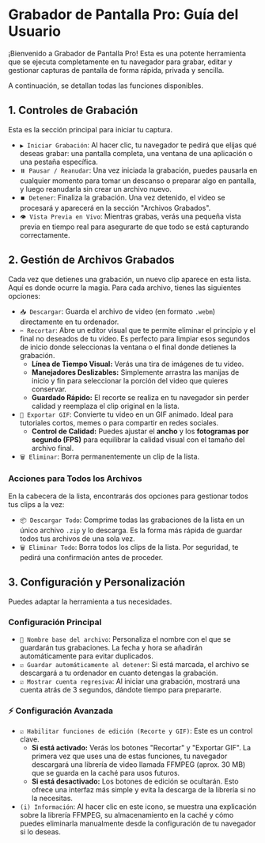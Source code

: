 # Grabador de Pantalla Pro: Guía del Usuario

¡Bienvenido a Grabador de Pantalla Pro! Esta es una potente herramienta que se ejecuta completamente en tu navegador para grabar, editar y gestionar capturas de pantalla de forma rápida, privada y sencilla.

A continuación, se detallan todas las funciones disponibles.

## 1. Controles de Grabación

Esta es la sección principal para iniciar tu captura.

*   `▶️ Iniciar Grabación`: Al hacer clic, tu navegador te pedirá que elijas qué deseas grabar: una pantalla completa, una ventana de una aplicación o una pestaña específica.
*   `⏸️ Pausar / Reanudar`: Una vez iniciada la grabación, puedes pausarla en cualquier momento para tomar un descanso o preparar algo en pantalla, y luego reanudarla sin crear un archivo nuevo.
*   `⏹️ Detener`: Finaliza la grabación. Una vez detenido, el video se procesará y aparecerá en la sección "Archivos Grabados".
*   `👁️ Vista Previa en Vivo`: Mientras grabas, verás una pequeña vista previa en tiempo real para asegurarte de que todo se está capturando correctamente.

## 2. Gestión de Archivos Grabados

Cada vez que detienes una grabación, un nuevo clip aparece en esta lista. Aquí es donde ocurre la magia. Para cada archivo, tienes las siguientes opciones:

*   `📥 Descargar`: Guarda el archivo de video (en formato `.webm`) directamente en tu ordenador.
*   `✂️ Recortar`: Abre un editor visual que te permite eliminar el principio y el final no deseados de tu video. Es perfecto para limpiar esos segundos de inicio donde seleccionas la ventana o el final donde detienes la grabación.
    *   **Línea de Tiempo Visual:** Verás una tira de imágenes de tu video.
    *   **Manejadores Deslizables:** Simplemente arrastra las manijas de inicio y fin para seleccionar la porción del video que quieres conservar.
    *   **Guardado Rápido:** El recorte se realiza en tu navegador sin perder calidad y reemplaza el clip original en la lista.
*   `🎨 Exportar GIF`: Convierte tu video en un GIF animado. Ideal para tutoriales cortos, memes o para compartir en redes sociales.
    *   **Control de Calidad:** Puedes ajustar el **ancho** y los **fotogramas por segundo (FPS)** para equilibrar la calidad visual con el tamaño del archivo final.
*   `🗑️ Eliminar`: Borra permanentemente un clip de la lista.

### Acciones para Todos los Archivos

En la cabecera de la lista, encontrarás dos opciones para gestionar todos tus clips a la vez:

*   `📦 Descargar Todo`: Comprime todas las grabaciones de la lista en un único archivo `.zip` y lo descarga. Es la forma más rápida de guardar todos tus archivos de una sola vez.
*   `🗑️ Eliminar Todo`: Borra todos los clips de la lista. Por seguridad, te pedirá una confirmación antes de proceder.

## 3. Configuración y Personalización

Puedes adaptar la herramienta a tus necesidades.

### Configuración Principal

*   `📝 Nombre base del archivo`: Personaliza el nombre con el que se guardarán tus grabaciones. La fecha y hora se añadirán automáticamente para evitar duplicados.
*   `☑️ Guardar automáticamente al detener`: Si está marcada, el archivo se descargará a tu ordenador en cuanto detengas la grabación.
*   `☑️ Mostrar cuenta regresiva`: Al iniciar una grabación, mostrará una cuenta atrás de 3 segundos, dándote tiempo para prepararte.

### ⚡ Configuración Avanzada

*   `☑️ Habilitar funciones de edición (Recorte y GIF)`: Este es un control clave.
    *   **Si está activado:** Verás los botones "Recortar" y "Exportar GIF". La primera vez que uses una de estas funciones, tu navegador descargará una librería de video llamada FFMPEG (aprox. 30 MB) que se guarda en la caché para usos futuros.
    *   **Si está desactivado:** Los botones de edición se ocultarán. Esto ofrece una interfaz más simple y evita la descarga de la librería si no la necesitas.
*   `(i) Información`: Al hacer clic en este icono, se muestra una explicación sobre la librería FFMPEG, su almacenamiento en la caché y cómo puedes eliminarla manualmente desde la configuración de tu navegador si lo deseas.
